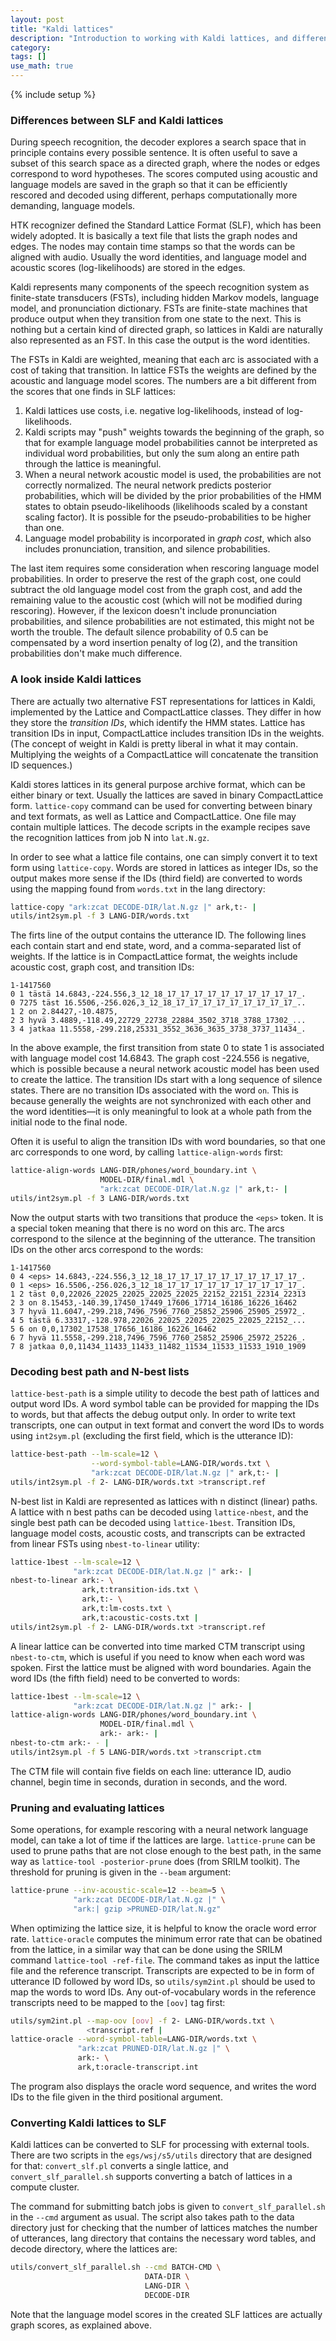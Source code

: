 ```yaml
---
layout: post
title: "Kaldi lattices"
description: "Introduction to working with Kaldi lattices, and differences to SLF"
category: 
tags: []
use_math: true
---
```

{% include setup %}

### Differences between SLF and Kaldi lattices

During speech recognition, the decoder explores a search space that in principle
contains every possible sentence. It is often useful to save a subset of this
search space as a directed graph, where the nodes or edges correspond to word
hypotheses. The scores computed using acoustic and language models are saved in
the graph so that it can be efficiently rescored and decoded using different,
perhaps computationally more demanding, language models.

HTK recognizer defined the Standard Lattice Format (SLF), which has been widely
adopted. It is basically a text file that lists the graph nodes and edges. The
nodes may contain time stamps so that the words can be aligned with audio.
Usually the word identities, and language model and acoustic scores
(log-likelihoods) are stored in the edges.

Kaldi represents many components of the speech recognition system as
finite-state transducers (FSTs), including hidden Markov models, language model,
and pronunciation dictionary. FSTs are finite-state machines that produce output
when they transition from one state to the next. This is nothing but a certain
kind of directed graph, so lattices in Kaldi are naturally also represented as
an FST. In this case the output is the word identities.

The FSTs in Kaldi are weighted, meaning that each arc is associated with a cost
of taking that transition. In lattice FSTs the weights are defined by the
acoustic and language model scores. The numbers are a bit different from the
scores that one finds in SLF lattices:

1. Kaldi lattices use costs, i.e. negative log-likelihoods, instead of
   log-likelihoods.
2. Kaldi scripts may "push" weights towards the beginning of the graph, so that
   for example language model probabilities cannot be interpreted as individual
   word probabilities, but only the sum along an entire path through the lattice
   is meaningful.
3. When a neural network acoustic model is used, the probabilities are not
   correctly normalized. The neural network predicts posterior probabilities,
   which will be divided by the prior probabilities of the HMM states to obtain
   pseudo-likelihoods (likelihoods scaled by a constant scaling factor). It is
   possible for the pseudo-probabilities to be higher than one.
4. Language model probability is incorporated in *graph cost*, which also
   includes pronunciation, transition, and silence probabilities.

The last item requires some consideration when rescoring language model
probabilities. In order to preserve the rest of the graph cost, one could
subtract the old language model cost from the graph cost, and add the remaining
value to the acoustic cost (which will not be modified during rescoring).
However, if the lexicon doesn't include pronunciation probabilities, and silence
probabilities are not estimated, this might not be worth the trouble. The
default silence probability of <span>$0.5$</span> can be compensated by a word
insertion penalty of <span>$\log(2)$</span>, and the transition probabilities
don't make much difference.

### A look inside Kaldi lattices

There are actually two alternative FST representations for lattices in Kaldi,
implemented by the Lattice and CompactLattice classes. They differ in how they
store the *transition IDs*, which identify the HMM states. Lattice has
transition IDs in input, CompactLattice includes transition IDs in the weights.
(The concept of weight in Kaldi is pretty liberal in what it may contain.
Multiplying the weights of a CompactLattice will concatenate the transition ID
sequences.)

Kaldi stores lattices in its general purpose archive format, which can be either
binary or text. Usually the lattices are saved in binary CompactLattice form.
`lattice-copy` command can be used for converting between binary and text
formats, as well as Lattice and CompactLattice. One file may contain multiple
lattices. The decode scripts in the example recipes save the recognition
lattices from job N into `lat.N.gz`.

In order to see what a lattice file contains, one can simply convert it to text
form using `lattice-copy`. Words are stored in lattices as integer IDs, so the
output makes more sense if the IDs (third field) are converted to words using
the mapping found from `words.txt` in the lang directory:

```bash
lattice-copy "ark:zcat DECODE-DIR/lat.N.gz |" ark,t:- |
utils/int2sym.pl -f 3 LANG-DIR/words.txt
```

The firts line of the output contains the utterance ID. The following lines each
contain start and end state, word, and a comma-separated list of weights. If the
lattice is in CompactLattice format, the weights include acoustic cost, graph
cost, and transition IDs:

```
1-1417560
0 1 tästä 14.6843,-224.556,3_12_18_17_17_17_17_17_17_17_17_17_17_.
0 7275 täst 16.5506,-256.026,3_12_18_17_17_17_17_17_17_17_17_17_..
1 2 on 2.84427,-10.4875, 
2 3 hyvä 3.4889,-118.49,22729_22738_22884_3502_3718_3788_17302_...
3 4 jatkaa 11.5558,-299.218,25331_3552_3636_3635_3738_3737_11434_.
```

In the above example, the first transition from state 0 to state 1 is associated
with language model cost 14.6843. The graph cost -224.556 is negative, which is
possible because a neural network acoustic model has been used to create the
lattice. The transition IDs start with a long sequence of silence states. There
are no transition IDs associated with the word `on`. This is because generally
the weights are not synchronized with each other and the word identities—it is
only meaningful to look at a whole path from the initial node to the final node.

Often it is useful to align the transition IDs with word boundaries, so that one
arc corresponds to one word, by calling `lattice-align-words` first:

```bash
lattice-align-words LANG-DIR/phones/word_boundary.int \
                    MODEL-DIR/final.mdl \
                    "ark:zcat DECODE-DIR/lat.N.gz |" ark,t:- |
utils/int2sym.pl -f 3 LANG-DIR/words.txt
```

Now the output starts with two transitions that produce the `<eps>` token. It is
a special token meaning that there is no word on this arc. The arcs correspond
to the silence at the beginning of the utterance. The transition IDs on the
other arcs correspond to the words:

```
1-1417560
0 4 <eps> 14.6843,-224.556,3_12_18_17_17_17_17_17_17_17_17_17_17_.
0 1 <eps> 16.5506,-256.026,3_12_18_17_17_17_17_17_17_17_17_17_17_.
1 2 täst 0,0,22026_22025_22025_22025_22025_22152_22151_22314_22313
2 3 on 8.15453,-140.39,17450_17449_17606_17714_16186_16226_16462
3 7 hyvä 11.6047,-299.218,7496_7596_7760_25852_25906_25905_25972_.
4 5 tästä 6.33317,-128.978,22026_22025_22025_22025_22025_22152_...
5 6 on 0,0,17302_17538_17656_16186_16226_16462
6 7 hyvä 11.5558,-299.218,7496_7596_7760_25852_25906_25972_25226_.
7 8 jatkaa 0,0,11434_11433_11433_11482_11534_11533_11533_1910_1909
```

### Decoding best path and N-best lists

`lattice-best-path` is a simple utility to decode the best path of lattices and
output word IDs. A word symbol table can be provided for mapping the IDs to
words, but that affects the debug output only. In order to write text
transcripts, one can output in text format and convert the word IDs to words
using `int2sym.pl` (excluding the first field, which is the utterance ID):

```bash
lattice-best-path --lm-scale=12 \
                  --word-symbol-table=LANG-DIR/words.txt \
                  "ark:zcat DECODE-DIR/lat.N.gz |" ark,t:- |
utils/int2sym.pl -f 2- LANG-DIR/words.txt >transcript.ref
```

N-best list in Kaldi are represented as lattices with n distinct (linear) paths.
A lattice with n best paths can be decoded using `lattice-nbest`, and the single
best path can be decoded using `lattice-1best`. Transition IDs, language model
costs, acoustic costs, and transcripts can be extracted from linear FSTs using
`nbest-to-linear` utility:

```bash
lattice-1best --lm-scale=12 \
              "ark:zcat DECODE-DIR/lat.N.gz |" ark:- |
nbest-to-linear ark:- \
                ark,t:transition-ids.txt \
                ark,t:- \
                ark,t:lm-costs.txt \
                ark,t:acoustic-costs.txt |
utils/int2sym.pl -f 2- LANG-DIR/words.txt >transcript.ref
```

A linear lattice can be converted into time marked CTM transcript using
`nbest-to-ctm`, which is useful if you need to know when each word was spoken.
First the lattice must be aligned with word boundaries. Again the word IDs (the
fifth field) need to be converted to words:

```bash
lattice-1best --lm-scale=12 \
              "ark:zcat DECODE-DIR/lat.N.gz |" ark:- |
lattice-align-words LANG-DIR/phones/word_boundary.int \
                    MODEL-DIR/final.mdl \
                    ark:- ark:- |
nbest-to-ctm ark:- - |
utils/int2sym.pl -f 5 LANG-DIR/words.txt >transcript.ctm
```

The CTM file will contain five fields on each line: utterance ID, audio channel,
begin time in seconds, duration in seconds, and the word.

### Pruning and evaluating lattices

Some operations, for example rescoring with a neural network language model, can
take a lot of time if the lattices are large. `lattice-prune` can be used to
prune paths that are not close enough to the best path, in the same way as
`lattice-tool -posterior-prune` does (from SRILM toolkit). The threshold for
pruning is given in the `--beam` argument:

```bash
lattice-prune --inv-acoustic-scale=12 --beam=5 \
              "ark:zcat DECODE-DIR/lat.N.gz |" \
              "ark:| gzip >PRUNED-DIR/lat.N.gz"
```

When optimizing the lattice size, it is helpful to know the oracle word error
rate. `lattice-oracle` computes the minimum error rate that can be obatined from
the lattice, in a similar way that can be done using the SRILM command
`lattice-tool -ref-file`. The command takes as input the lattice file and the
reference transcript. Transcripts are expected to be in form of utterance ID
followed by word IDs, so `utils/sym2int.pl` should be used to map the words to
word IDs. Any out-of-vocabulary words in the reference transcripts need to be
mapped to the `[oov]` tag first:

```bash
utils/sym2int.pl --map-oov [oov] -f 2- LANG-DIR/words.txt \
                 <transcript.ref |
lattice-oracle --word-symbol-table=LANG-DIR/words.txt \
               "ark:zcat PRUNED-DIR/lat.N.gz |" \
               ark:- \
               ark,t:oracle-transcript.int
```

The program also displays the oracle word sequence, and writes the word IDs to
the file given in the third positional argument.

### Converting Kaldi lattices to SLF

Kaldi lattices can be converted to SLF for processing with external tools. There
are two scripts in the `egs/wsj/s5/utils` directory that are designed for that:
`convert_slf.pl` converts a single lattice, and `convert_slf_parallel.sh`
supports converting a batch of lattices in a compute cluster.

The command for submitting batch jobs is given to `convert_slf_parallel.sh` in
the `--cmd` argument as usual. The script also takes path to the data directory
just for checking that the number of lattices matches the number of utterances,
lang directory that contains the necessary word tables, and decode directory,
where the lattices are:

```bash
utils/convert_slf_parallel.sh --cmd BATCH-CMD \
                              DATA-DIR \
                              LANG-DIR \
                              DECODE-DIR
```

Note that the language model scores in the created SLF lattices are actually
graph scores, as explained above.
